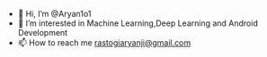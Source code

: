 - 👋 Hi, I’m @Aryan1o1
- 👀 I’m interested in Machine Learning,Deep Learning and Android Development 
- 📫 How to reach me rastogiaryanji@gmail.com


